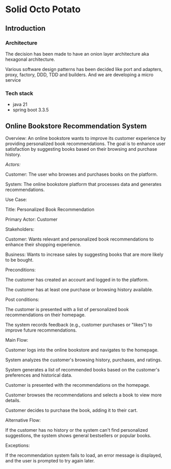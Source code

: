 # Solid Octo Potato

## Introduction

### Architecture

The decision has been made to have an onion layer architecture aka hexagonal architecture.

Various software design patterns has been decided like port and adapters, proxy, factory, DDD, TDD and builders.
And we are developing a micro service

### Tech stack
- java 21
- spring boot 3.3.5

## Online Bookstore Recommendation System

Overview: An online bookstore wants to improve its customer experience by providing personalized book recommendations. The goal is to enhance user satisfaction by suggesting books based on their browsing and purchase history.

*Actors:*

Customer: The user who browses and purchases books on the platform.

System: The online bookstore platform that processes data and generates recommendations.

Use Case:

Title: Personalized Book Recommendation

Primary Actor: Customer

Stakeholders:

Customer: Wants relevant and personalized book recommendations to enhance their shopping experience.

Business: Wants to increase sales by suggesting books that are more likely to be bought.

Preconditions:

The customer has created an account and logged in to the platform.

The customer has at least one purchase or browsing history available.

Post conditions:

The customer is presented with a list of personalized book recommendations on their homepage.

The system records feedback (e.g., customer purchases or "likes") to improve future recommendations.

Main Flow:

Customer logs into the online bookstore and navigates to the homepage.

System analyzes the customer's browsing history, purchases, and ratings.

System generates a list of recommended books based on the customer's preferences and historical data.

Customer is presented with the recommendations on the homepage.

Customer browses the recommendations and selects a book to view more details.

Customer decides to purchase the book, adding it to their cart.

Alternative Flow:

If the customer has no history or the system can't find personalized suggestions, the system shows general bestsellers or popular books.

Exceptions:

If the recommendation system fails to load, an error message is displayed, and the user is prompted to try again later.



